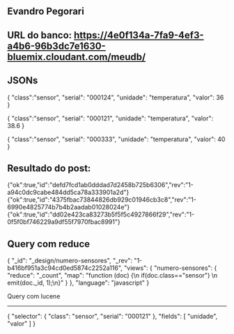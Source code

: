 
Evandro Pegorari
-----------------------------

URL do banco: https://4e0f134a-7fa9-4ef3-a4b6-96b3dc7e1630-bluemix.cloudant.com/meudb/
-----------------------------

JSONs
-----------------------------

{
 "class":"sensor",
 "serial": "000124",
 "unidade": "temperatura",
 "valor": 36
}

{
 "class":"sensor",
 "serial": "000121",
 "unidade": "temperatura",
 "valor": 38.6
}

{
 "class":"sensor",
 "serial": "000333",
 "unidade": "temperatura",
 "valor": 40
}

Resultado do post:
-----------------------------

{"ok":true,"id":"defd7fcd1ab0dddad7d2458b725b6306","rev":"1-a94c0dc9cabe484dd5ca78a333901a2d"}
{"ok":true,"id":"4375fbac73844826db929c01946cb3c8","rev":"1-6990e4825774b7b4b2aadab01028024e"}
{"ok":true,"id":"dd02e423ca83273b5f5f5c4927866f29","rev":"1-0f5f0bf746229a9df55f7970fbac8991"}

Query com reduce
-----------------------------

{
  "_id": "_design/numero-sensores",
  "_rev": "1-b416bf951a3c94cd0ed5874c2252a116",
  "views": {
    "numero-sensores": {
      "reduce": "_count",
      "map": "function (doc) {\n  if(doc.class==\"sensor\")  \n    emit(doc._id, 1);\n}"
    }
  },
  "language": "javascript"
}

Query com lucene
-- -----------------------------

{
	"selector": {
		"class": "sensor",
		"serial": "000121"
	},
	"fields": [
		"unidade", "valor"
	]
}
